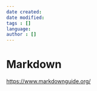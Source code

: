 ```yaml
---
date created: 
date modified: 
tags : []
language: 
author : []
---
```


# Markdown

https://www.markdownguide.org/